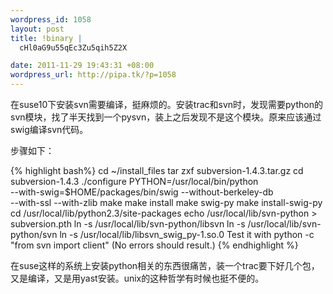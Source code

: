 ```yaml
--- 
wordpress_id: 1058
layout: post
title: !binary |
  cHl0aG9u55qEc3Zu5qih5Z2X

date: 2011-11-29 19:43:31 +08:00
wordpress_url: http://pipa.tk/?p=1058
---
```

在suse10下安装svn需要编译，挺麻烦的。安装trac和svn时，发现需要python的svn模块，找了半天找到一个pysvn，装上之后发现不是这个模块。原来应该通过swig编译svn代码。

步骤如下：

{% highlight bash%}
cd ~/install_files
tar zxf subversion-1.4.3.tar.gz
cd subversion-1.4.3
./configure PYTHON=/usr/local/bin/python \
--with-swig=$HOME/packages/bin/swig --without-berkeley-db \
--with-ssl --with-zlib
make
make install
make swig-py
make install-swig-py
cd /usr/local/lib/python2.3/site-packages
echo /usr/local/lib/svn-python > subversion.pth
ln -s /usr/local/lib/svn-python/libsvn
ln -s /usr/local/lib/svn-python/svn
ln -s /usr/local/lib/libsvn_swig_py-1.so.0
Test it with python -c "from svn import client" (No errors should result.)
{% endhighlight %}

在suse这样的系统上安装python相关的东西很痛苦，装一个trac要下好几个包，又是编译，又是用yast安装。unix的这种哲学有时候也挺不便的。
